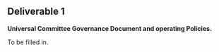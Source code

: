 ## **Deliverable 1**

**Universal Committee Governance Document and operating Policies.**

To be filled in.